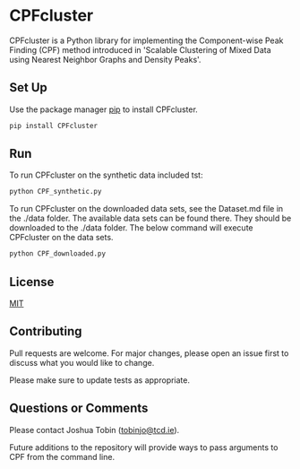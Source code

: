 # CPFcluster

CPFcluster is a Python library for implementing the Component-wise Peak Finding (CPF) method introduced in 'Scalable Clustering of Mixed Data using Nearest Neighbor Graphs and Density Peaks'. 

## Set Up

Use the package manager [pip](https://pip.pypa.io/en/stable/) to install CPFcluster.

```bash
pip install CPFcluster
```

## Run

To run CPFcluster on the synthetic data included tst:

```bash
python CPF_synthetic.py 
```

To run CPFcluster on the downloaded data sets, see the Dataset.md file in the ./data folder. The available data sets can be found there. They should be downloaded to the ./data folder. The below command will execute CPFcluster on the data sets. 

```bash
python CPF_downloaded.py
```
## License
[MIT](https://choosealicense.com/licenses/mit/)

## Contributing
Pull requests are welcome. For major changes, please open an issue first to discuss what you would like to change.

Please make sure to update tests as appropriate.

## Questions or Comments
Please contact Joshua Tobin ([tobinjo@tcd.ie](mailto:tobinjo@tcd.ie)). 

Future additions to the repository will provide ways to pass arguments to CPF from the command line. 
